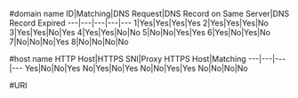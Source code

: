 #domain name
ID|Matching|DNS Request|DNS Record on Same Server|DNS Record Expired
---|---|---|---|---
1|Yes|Yes|Yes|Yes
2|Yes|Yes|Yes|No
3|Yes|Yes|No|Yes
4|Yes|Yes|No|No
5|No|No|Yes|Yes
6|Yes|No|Yes|No
7|No|No|No|Yes
8|No|No|No|No

#host name
HTTP Host|HTTPS SNI|Proxy HTTPS Host|Matching
---|---|---|---
Yes|No|No|Yes
No|Yes|No|Yes
No|No|Yes|Yes
No|No|No|No

#URI
